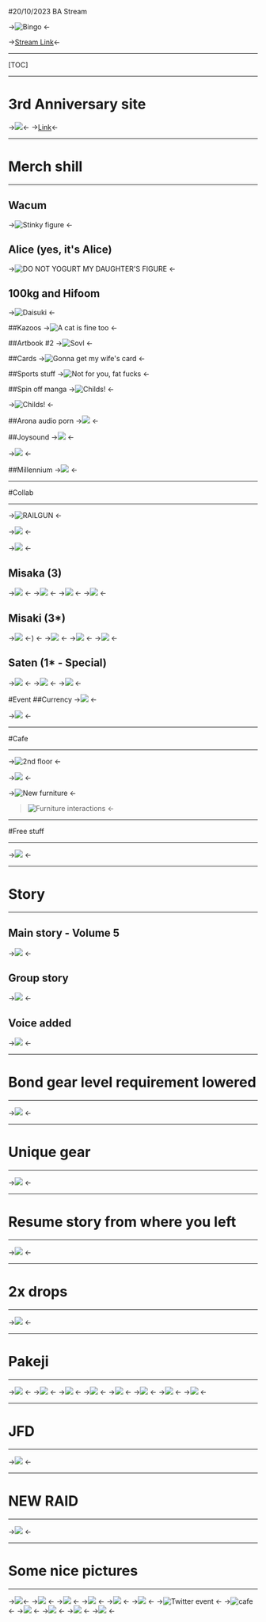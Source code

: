 #20/10/2023 BA Stream 

->![Bingo](https://i.4cdn.org/vg/1697805805937457.jpg) <-

->[Stream Link](https://www.youtube.com/watch?v=fzE47_9DCHM)<-
***

[TOC]

***
# 3rd Anniversary site
->![](https://i.imgur.com/gtQrvPs.png)<-
->[Link](https://3rd-anniversary.bluearchive.jp/#/)<-

***
# Merch shill
***
## Wacum
->![Stinky figure](https://i.imgur.com/w1h5nzY.png) <-

## Alice (yes, it's Alice)
->![DO NOT YOGURT MY DAUGHTER'S FIGURE](https://i.imgur.com/RhVRnDr.png) <-

## 100kg and Hifoom
->![Daisuki](https://i.imgur.com/J60vxA6.png) <-

##Kazoos
->![A cat is fine too](https://i.imgur.com/GJ6rJOe.png) <-

##Artbook #2
->![Sovl](https://i.imgur.com/J9Kkgye.png) <-

##Cards
->![Gonna get my wife's card](https://i.imgur.com/O0ufeqp.png) <-

##Sports stuff
->![Not for you, fat fucks](https://i.imgur.com/HJExTEi.png) <-

##Spin off manga
->![Childs!](https://i.imgur.com/CrncFr1.png) <-

->![Childs!](https://i.imgur.com/uOHePtn.png) <-

##Arona audio porn
->![](https://i.imgur.com/t72m3Bi.png) <-

##Joysound
->![](https://i.imgur.com/9crO2rq.png) <-

->![](https://i.imgur.com/rlae0Co.png) <-

##Millennium 
->![](https://i.imgur.com/VxoJc1y.png) <-

***
#Collab
***

->![RAILGUN](https://i.imgur.com/UPZ01ld.png) <-

->![](https://i.imgur.com/bzmsX5w.png) <-

->![](https://i.imgur.com/NnEgucD.png) <-

## Misaka (3)
->![](https://i.imgur.com/EMtCM3z.png) <-
->![](https://i.imgur.com/VxZyAr6.png) <-
->![](https://i.imgur.com/kush4xZ.png) <-
->![](https://i.imgur.com/uSFZuYl.png) <-

## Misaki (3*)
->![](https://i.imgur.com/EUoADaJ.png) <-) <-
->![](https://i.imgur.com/VrTPA4b.png) <-
->![](https://i.imgur.com/9z8MGaW.png) <-
->![](https://i.imgur.com/krAlBF9.png) <-

## Saten (1* - Special)
->![](https://i.imgur.com/gEJUHvi.png) <-
->![](https://i.imgur.com/IGLDWaa.png) <-
->![](https://i.imgur.com/N8qLPNt.png) <-

#Event 
##Currency
->![](https://i.imgur.com/xKo4hv6.png) <-

->![](https://i.imgur.com/ZWvKvYO.png) <-

***
#Cafe 
***
->![2nd floor](https://i.imgur.com/DoZRGMh.png) <-

->![](https://i.imgur.com/5C2Q9LG.png) <-

->![New furniture](https://i.imgur.com/wcH7qoT.png) <-

>![Furniture interactions ](https://i.imgur.com/8S5RwcR.png) <-

***
#Free stuff
***
->![](https://i.imgur.com/MoiuI8I.png) <-

***
# Story
***
## Main story - Volume 5
->![](https://i.imgur.com/zD2De5R.png) <-

## Group story
->![](https://i.imgur.com/wxeOebD.png) <-

## Voice added
->![](https://i.imgur.com/dVrggnK.png) <-

***
# Bond gear level requirement lowered
***
->![](https://i.imgur.com/xKdaxNc.png) <-

***
# Unique gear
***
->![](https://i.imgur.com/sdfX6Lz.png) <-

***
# Resume story from where you left
***
->![](https://i.imgur.com/dE1k295.png) <-

***
# 2x drops
***
->![](https://i.imgur.com/cs87c6m.png) <-

***
# Pakeji
***
->![](https://i.imgur.com/5yzWOFs.png) <-
->![](https://i.imgur.com/dEgz33k.png) <-
->![](https://i.imgur.com/hyjwf4W.png) <-
->![](https://i.imgur.com/2cPJ93D.png) <-
->![](https://i.imgur.com/MuJ41At.png) <-
->![](https://i.imgur.com/mbdn2od.png) <-
->![](https://i.imgur.com/Q4MAcBB.png) <-
->![](https://i.imgur.com/iixg1HB.png) <-
***
# JFD
***
->![](https://i.imgur.com/1t8dPZ2.png) <-
***
# NEW RAID
***
->![](https://i.imgur.com/2DzpPhh.png) <-

***
# Some nice pictures
***
->![](https://i.imgur.com/JPs6PvB.jpg)<-
->![](https://i.imgur.com/Z6DLmlA.png) <-
->![](https://i.imgur.com/8Xe87DY.png) <-
->![](https://i.imgur.com/qMooKuZ.png) <-
->![](https://i.imgur.com/jHYkZPx.png) <-
->![](https://i.imgur.com/YaOKIBN.png) <-
->![Twitter event](https://i.imgur.com/qVHgGqR.png) <-
->![cafe](https://i.imgur.com/3Hh85sR.png) <-
->![](https://i.imgur.com/HmkCGO6.png) <-
->![](https://i.imgur.com/hyqKaaD.png) <-
->![](https://i.imgur.com/un3XXbz.png) <-
->![](https://i.4cdn.org/vg/1697813281252698.png) <-
